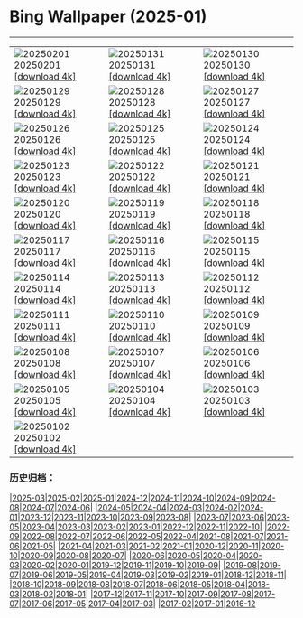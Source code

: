 # Bing Wallpaper (2025-01)
**************

<table><tr><td><img class="wallpaper" src="https://www.bing.com/th?id=OHR.FestungKonigsteinElbsandsteingebirge_DE-DE4868440436_1920x1080.jpg" alt="20250201"> 20250201 <a href="https://www.bing.com/th?id=OHR.FestungKonigsteinElbsandsteingebirge_DE-DE4868440436_UHD.jpg">[download 4k]</a></td><td><img class="wallpaper" src="https://www.bing.com/th?id=OHR.PlainsZebra_DE-DE9982406079_1920x1080.jpg" alt="20250131"> 20250131 <a href="https://www.bing.com/th?id=OHR.PlainsZebra_DE-DE9982406079_UHD.jpg">[download 4k]</a></td><td><img class="wallpaper" src="https://www.bing.com/th?id=OHR.OrdesaSpain_DE-DE0076469296_1920x1080.jpg" alt="20250130"> 20250130 <a href="https://www.bing.com/th?id=OHR.OrdesaSpain_DE-DE0076469296_UHD.jpg">[download 4k]</a></td></tr><tr><td><img class="wallpaper" src="https://www.bing.com/th?id=OHR.LunarDragon_DE-DE8035550106_1920x1080.jpg" alt="20250129"> 20250129 <a href="https://www.bing.com/th?id=OHR.LunarDragon_DE-DE8035550106_UHD.jpg">[download 4k]</a></td><td><img class="wallpaper" src="https://www.bing.com/th?id=OHR.FlyingOwl_DE-DE4640467598_1920x1080.jpg" alt="20250128"> 20250128 <a href="https://www.bing.com/th?id=OHR.FlyingOwl_DE-DE4640467598_UHD.jpg">[download 4k]</a></td><td><img class="wallpaper" src="https://www.bing.com/th?id=OHR.CanyonSnow_DE-DE3570405094_1920x1080.jpg" alt="20250127"> 20250127 <a href="https://www.bing.com/th?id=OHR.CanyonSnow_DE-DE3570405094_UHD.jpg">[download 4k]</a></td></tr><tr><td><img class="wallpaper" src="https://www.bing.com/th?id=OHR.FrostedBeech_DE-DE3039006645_1920x1080.jpg" alt="20250126"> 20250126 <a href="https://www.bing.com/th?id=OHR.FrostedBeech_DE-DE3039006645_UHD.jpg">[download 4k]</a></td><td><img class="wallpaper" src="https://www.bing.com/th?id=OHR.PortoSunset_DE-DE2650196473_1920x1080.jpg" alt="20250125"> 20250125 <a href="https://www.bing.com/th?id=OHR.PortoSunset_DE-DE2650196473_UHD.jpg">[download 4k]</a></td><td><img class="wallpaper" src="https://www.bing.com/th?id=OHR.IcelandGeyser_DE-DE1379578975_1920x1080.jpg" alt="20250124"> 20250124 <a href="https://www.bing.com/th?id=OHR.IcelandGeyser_DE-DE1379578975_UHD.jpg">[download 4k]</a></td></tr><tr><td><img class="wallpaper" src="https://www.bing.com/th?id=OHR.DeerValley_DE-DE5666572987_1920x1080.jpg" alt="20250123"> 20250123 <a href="https://www.bing.com/th?id=OHR.DeerValley_DE-DE5666572987_UHD.jpg">[download 4k]</a></td><td><img class="wallpaper" src="https://www.bing.com/th?id=OHR.PetraMonastery_DE-DE5253716041_1920x1080.jpg" alt="20250122"> 20250122 <a href="https://www.bing.com/th?id=OHR.PetraMonastery_DE-DE5253716041_UHD.jpg">[download 4k]</a></td><td><img class="wallpaper" src="https://www.bing.com/th?id=OHR.DutchSquirrel_DE-DE9795930868_1920x1080.jpg" alt="20250121"> 20250121 <a href="https://www.bing.com/th?id=OHR.DutchSquirrel_DE-DE9795930868_UHD.jpg">[download 4k]</a></td></tr><tr><td><img class="wallpaper" src="https://www.bing.com/th?id=OHR.PelicanPortrait_DE-DE4317425167_1920x1080.jpg" alt="20250120"> 20250120 <a href="https://www.bing.com/th?id=OHR.PelicanPortrait_DE-DE4317425167_UHD.jpg">[download 4k]</a></td><td><img class="wallpaper" src="https://www.bing.com/th?id=OHR.NeptunesGrotto_DE-DE3937457490_1920x1080.jpg" alt="20250119"> 20250119 <a href="https://www.bing.com/th?id=OHR.NeptunesGrotto_DE-DE3937457490_UHD.jpg">[download 4k]</a></td><td><img class="wallpaper" src="https://www.bing.com/th?id=OHR.WhiteSandsNP_DE-DE3540462962_1920x1080.jpg" alt="20250118"> 20250118 <a href="https://www.bing.com/th?id=OHR.WhiteSandsNP_DE-DE3540462962_UHD.jpg">[download 4k]</a></td></tr><tr><td><img class="wallpaper" src="https://www.bing.com/th?id=OHR.NapoliPizza_DE-DE7177948363_1920x1080.jpg" alt="20250117"> 20250117 <a href="https://www.bing.com/th?id=OHR.NapoliPizza_DE-DE7177948363_UHD.jpg">[download 4k]</a></td><td><img class="wallpaper" src="https://www.bing.com/th?id=OHR.BeardedTitsInSnowyReeds_DE-DE6963696045_1920x1080.jpg" alt="20250116"> 20250116 <a href="https://www.bing.com/th?id=OHR.BeardedTitsInSnowyReeds_DE-DE6963696045_UHD.jpg">[download 4k]</a></td><td><img class="wallpaper" src="https://www.bing.com/th?id=OHR.MuseumCourt_DE-DE6557412428_1920x1080.jpg" alt="20250115"> 20250115 <a href="https://www.bing.com/th?id=OHR.MuseumCourt_DE-DE6557412428_UHD.jpg">[download 4k]</a></td></tr><tr><td><img class="wallpaper" src="https://www.bing.com/th?id=OHR.CadizSpain_DE-DE6446198457_1920x1080.jpg" alt="20250114"> 20250114 <a href="https://www.bing.com/th?id=OHR.CadizSpain_DE-DE6446198457_UHD.jpg">[download 4k]</a></td><td><img class="wallpaper" src="https://www.bing.com/th?id=OHR.CoastalWales_DE-DE5918144653_1920x1080.jpg" alt="20250113"> 20250113 <a href="https://www.bing.com/th?id=OHR.CoastalWales_DE-DE5918144653_UHD.jpg">[download 4k]</a></td><td><img class="wallpaper" src="https://www.bing.com/th?id=OHR.CrescentTail_DE-DE3317267643_1920x1080.jpg" alt="20250112"> 20250112 <a href="https://www.bing.com/th?id=OHR.CrescentTail_DE-DE3317267643_UHD.jpg">[download 4k]</a></td></tr><tr><td><img class="wallpaper" src="https://www.bing.com/th?id=OHR.GermanyAppleOnWinterTree_DE-DE6727700722_1920x1080.jpg" alt="20250111"> 20250111 <a href="https://www.bing.com/th?id=OHR.GermanyAppleOnWinterTree_DE-DE6727700722_UHD.jpg">[download 4k]</a></td><td><img class="wallpaper" src="https://www.bing.com/th?id=OHR.BubbleLake_DE-DE3603764208_1920x1080.jpg" alt="20250110"> 20250110 <a href="https://www.bing.com/th?id=OHR.BubbleLake_DE-DE3603764208_UHD.jpg">[download 4k]</a></td><td><img class="wallpaper" src="https://www.bing.com/th?id=OHR.NamibiaDunes_DE-DE7496419422_1920x1080.jpg" alt="20250109"> 20250109 <a href="https://www.bing.com/th?id=OHR.NamibiaDunes_DE-DE7496419422_UHD.jpg">[download 4k]</a></td></tr><tr><td><img class="wallpaper" src="https://www.bing.com/th?id=OHR.GreatWallStairs_DE-DE7232445822_1920x1080.jpg" alt="20250108"> 20250108 <a href="https://www.bing.com/th?id=OHR.GreatWallStairs_DE-DE7232445822_UHD.jpg">[download 4k]</a></td><td><img class="wallpaper" src="https://www.bing.com/th?id=OHR.BouldersNZ_DE-DE6991214761_1920x1080.jpg" alt="20250107"> 20250107 <a href="https://www.bing.com/th?id=OHR.BouldersNZ_DE-DE6991214761_UHD.jpg">[download 4k]</a></td><td><img class="wallpaper" src="https://www.bing.com/th?id=OHR.RavennaBasilica_DE-DE6763936064_1920x1080.jpg" alt="20250106"> 20250106 <a href="https://www.bing.com/th?id=OHR.RavennaBasilica_DE-DE6763936064_UHD.jpg">[download 4k]</a></td></tr><tr><td><img class="wallpaper" src="https://www.bing.com/th?id=OHR.WinterLandscapeBavaria_DE-DE6496709723_1920x1080.jpg" alt="20250105"> 20250105 <a href="https://www.bing.com/th?id=OHR.WinterLandscapeBavaria_DE-DE6496709723_UHD.jpg">[download 4k]</a></td><td><img class="wallpaper" src="https://www.bing.com/th?id=OHR.VietnamFalls_DE-DE6165029954_1920x1080.jpg" alt="20250104"> 20250104 <a href="https://www.bing.com/th?id=OHR.VietnamFalls_DE-DE6165029954_UHD.jpg">[download 4k]</a></td><td><img class="wallpaper" src="https://www.bing.com/th?id=OHR.TolkienOxford_DE-DE5846503746_1920x1080.jpg" alt="20250103"> 20250103 <a href="https://www.bing.com/th?id=OHR.TolkienOxford_DE-DE5846503746_UHD.jpg">[download 4k]</a></td></tr><tr><td><img class="wallpaper" src="https://www.bing.com/th?id=OHR.ArdezSwitzerland_DE-DE7533597545_1920x1080.jpg" alt="20250102"> 20250102 <a href="https://www.bing.com/th?id=OHR.ArdezSwitzerland_DE-DE7533597545_UHD.jpg">[download 4k]</a></td><td></td><td></td></tr></table>

### 历史归档：

|[2025-03](/../2025-03/2025-03.md)|[2025-02](/../2025-02/2025-02.md)|[2025-01](/2025-01.md)|[2024-12](/../2024-12/2024-12.md)|[2024-11](/../2024-11/2024-11.md)|[2024-10](/../2024-10/2024-10.md)|[2024-09](/../2024-09/2024-09.md)|[2024-08](/../2024-08/2024-08.md)|[2024-07](/../2024-07/2024-07.md)|[2024-06](/../2024-06/2024-06.md)|
|[2024-05](/../2024-05/2024-05.md)|[2024-04](/../2024-04/2024-04.md)|[2024-03](/../2024-03/2024-03.md)|[2024-02](/../2024-02/2024-02.md)|[2024-01](/../2024-01/2024-01.md)|[2023-12](/../2023-12/2023-12.md)|[2023-11](/../2023-11/2023-11.md)|[2023-10](/../2023-10/2023-10.md)|[2023-09](/../2023-09/2023-09.md)|[2023-08](/../2023-08/2023-08.md)|
|[2023-07](/../2023-07/2023-07.md)|[2023-06](/../2023-06/2023-06.md)|[2023-05](/../2023-05/2023-05.md)|[2023-04](/../2023-04/2023-04.md)|[2023-03](/../2023-03/2023-03.md)|[2023-02](/../2023-02/2023-02.md)|[2023-01](/../2023-01/2023-01.md)|[2022-12](/../2022-12/2022-12.md)|[2022-11](/../2022-11/2022-11.md)|[2022-10](/../2022-10/2022-10.md)|
|[2022-09](/../2022-09/2022-09.md)|[2022-08](/../2022-08/2022-08.md)|[2022-07](/../2022-07/2022-07.md)|[2022-06](/../2022-06/2022-06.md)|[2022-05](/../2022-05/2022-05.md)|[2022-04](/../2022-04/2022-04.md)|[2021-08](/../2021-08/2021-08.md)|[2021-07](/../2021-07/2021-07.md)|[2021-06](/../2021-06/2021-06.md)|[2021-05](/../2021-05/2021-05.md)|
|[2021-04](/../2021-04/2021-04.md)|[2021-03](/../2021-03/2021-03.md)|[2021-02](/../2021-02/2021-02.md)|[2021-01](/../2021-01/2021-01.md)|[2020-12](/../2020-12/2020-12.md)|[2020-11](/../2020-11/2020-11.md)|[2020-10](/../2020-10/2020-10.md)|[2020-09](/../2020-09/2020-09.md)|[2020-08](/../2020-08/2020-08.md)|[2020-07](/../2020-07/2020-07.md)|
|[2020-06](/../2020-06/2020-06.md)|[2020-05](/../2020-05/2020-05.md)|[2020-04](/../2020-04/2020-04.md)|[2020-03](/../2020-03/2020-03.md)|[2020-02](/../2020-02/2020-02.md)|[2020-01](/../2020-01/2020-01.md)|[2019-12](/../2019-12/2019-12.md)|[2019-11](/../2019-11/2019-11.md)|[2019-10](/../2019-10/2019-10.md)|[2019-09](/../2019-09/2019-09.md)|
|[2019-08](/../2019-08/2019-08.md)|[2019-07](/../2019-07/2019-07.md)|[2019-06](/../2019-06/2019-06.md)|[2019-05](/../2019-05/2019-05.md)|[2019-04](/../2019-04/2019-04.md)|[2019-03](/../2019-03/2019-03.md)|[2019-02](/../2019-02/2019-02.md)|[2019-01](/../2019-01/2019-01.md)|[2018-12](/../2018-12/2018-12.md)|[2018-11](/../2018-11/2018-11.md)|
|[2018-10](/../2018-10/2018-10.md)|[2018-09](/../2018-09/2018-09.md)|[2018-08](/../2018-08/2018-08.md)|[2018-07](/../2018-07/2018-07.md)|[2018-06](/../2018-06/2018-06.md)|[2018-05](/../2018-05/2018-05.md)|[2018-04](/../2018-04/2018-04.md)|[2018-03](/../2018-03/2018-03.md)|[2018-02](/../2018-02/2018-02.md)|[2018-01](/../2018-01/2018-01.md)|
|[2017-12](/../2017-12/2017-12.md)|[2017-11](/../2017-11/2017-11.md)|[2017-10](/../2017-10/2017-10.md)|[2017-09](/../2017-09/2017-09.md)|[2017-08](/../2017-08/2017-08.md)|[2017-07](/../2017-07/2017-07.md)|[2017-06](/../2017-06/2017-06.md)|[2017-05](/../2017-05/2017-05.md)|[2017-04](/../2017-04/2017-04.md)|[2017-03](/../2017-03/2017-03.md)|
|[2017-02](/../2017-02/2017-02.md)|[2017-01](/../2017-01/2017-01.md)|[2016-12](/../2016-12/2016-12.md)